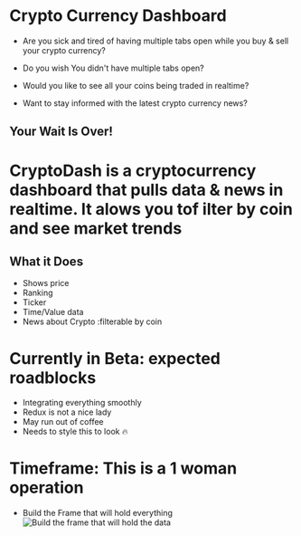 # Crypto Currency Dashboard
- Are you sick and tired of having multiple tabs open while you buy & sell your crypto currency?

- Do you wish You didn't have multiple tabs open?
- Would you like to see all your coins being traded in realtime?
- Want to stay informed with the latest crypto currency news?

## Your Wait Is Over!

# CryptoDash is a cryptocurrency dashboard that pulls data & news in realtime. It alows you tof ilter by coin and see market trends

## What it Does
- Shows price
- Ranking
- Ticker
- Time/Value data
- News about Crypto :filterable by coin


# Currently in Beta: expected roadblocks
- Integrating everything smoothly
- Redux is not a nice lady
- May run out of coffee
- Needs to style this to look :fire:

# Timeframe: This is a 1 woman operation
- Build the Frame that will hold everything
![Build the frame that will hold the data](https://media.giphy.com/media/gZuxOq7zSL5DO/giphy.gif)

